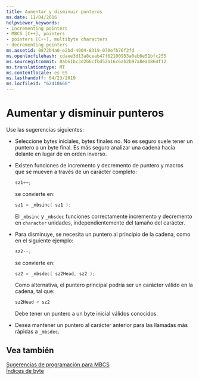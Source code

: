 ```yaml
---
title: Aumentar y disminuir punteros
ms.date: 11/04/2016
helpviewer_keywords:
- incrementing pointers
- MBCS [C++], pointers
- pointers [C++], multibyte characters
- decrementing pointers
ms.assetid: 0872b4a0-e2bd-4004-8319-070efb76f2fd
ms.openlocfilehash: cdaee3d13a8ceab47f62100953a0eb6e51bfc255
ms.sourcegitcommit: 0ab61bc3d2b6cfbd52a16c6ab2b97a8ea1864f12
ms.translationtype: MT
ms.contentlocale: es-ES
ms.lasthandoff: 04/23/2019
ms.locfileid: "62410660"
---
```

# <a name="incrementing-and-decrementing-pointers"></a>Aumentar y disminuir punteros

Use las sugerencias siguientes:

- Seleccione bytes iniciales, bytes finales no. No es seguro suele tener un puntero a un byte final. Es más seguro analizar una cadena hacia delante en lugar de en orden inverso.

- Existen funciones de incremento y decremento de puntero y macros que se mueven a través de un carácter completo:

    ```cpp
    sz1++;
    ```

   se convierte en:

    ```cpp
    sz1 = _mbsinc( sz1 );
    ```

   El `_mbsinc` y `_mbsdec` funciones correctamente incremento y decremento en `character` unidades, independientemente del tamaño del carácter.

- Para disminuye, se necesita un puntero al principio de la cadena, como en el siguiente ejemplo:

    ```cpp
    sz2--;
    ```

   se convierte en:

    ```cpp
    sz2 = _mbsdec( sz2Head, sz2 );
    ```

   Como alternativa, el puntero principal podría ser un carácter válido en la cadena, tal que:

    ```cpp
    sz2Head < sz2
    ```

   Debe tener un puntero a un byte inicial válidos conocidos.

- Desea mantener un puntero al carácter anterior para las llamadas más rápidas a `_mbsdec`.

## <a name="see-also"></a>Vea también

[Sugerencias de programación para MBCS](../text/mbcs-programming-tips.md)<br/>
[Índices de byte](../text/byte-indices.md)
